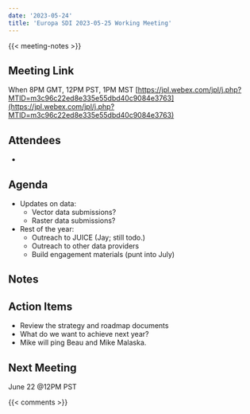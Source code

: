 ```yaml
---
date: '2023-05-24'
title: 'Europa SDI 2023-05-25 Working Meeting'
---
```


{{<  meeting-notes >}}

## Meeting Link
When 8PM GMT, 12PM PST, 1PM MST
[https://jpl.webex.com/jpl/j.php?MTID=m3c96c22ed8e335e55dbd40c9084e3763](https://jpl.webex.com/jpl/j.php?MTID=m3c96c22ed8e335e55dbd40c9084e3763)

## Attendees
- 

## Agenda
-  Updates on data:
   -  Vector data submissions?
   -  Raster data submissions?
-  Rest of the year:
   -  Outreach to JUICE (Jay; still todo.)
   -  Outreach to other data providers
   -  Build engagement materials (punt into July)
  

## Notes

## Action Items
- Review the strategy and roadmap documents
- What do we want to achieve next year?
- Mike will ping Beau and Mike Malaska.


## Next Meeting
June 22 @12PM PST

{{< comments >}}